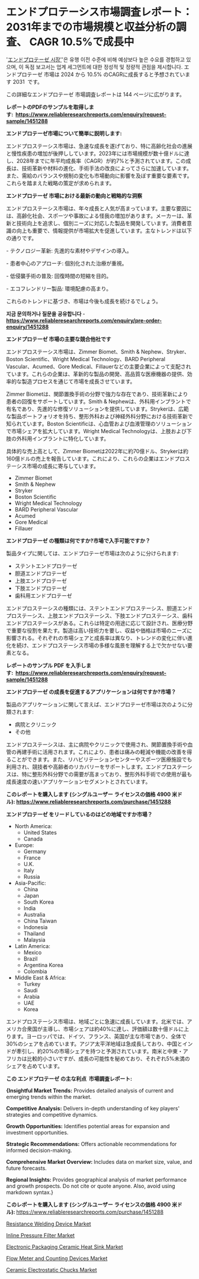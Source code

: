 <p><h1>エンドプロテーシス市場調査レポート：2031年までの市場規模と収益分析の調査、 CAGR 10.5%で成長中</h1></p><p>'<a href="https://www.reliableresearchreports.com/endoprosthesis-r1451288?utm_campaign=110&utm_medium=36&utm_source=Github&utm_content=ia&utm_term=27102024&utm_id=endoprosthesis">エンドプロテーゼ 시장'</a>'은 유행 이전 수준에 비해 예상보다 높은 수요를 경험하고 있으며, 이 독점 보고서는 업계 세그먼트에 대한 정성적 및 정량적 관점을 제시합니다. エンドプロテーゼ 市場は 2024 から 10.5% のCAGRに成長すると予想されています 2031&nbsp; です。</p>
<p>この詳細なエンドプロテーゼ 市場調査レポートは 144 ページに広がります。</p>
<p><strong>レポートのPDFのサンプルを取得します</strong><strong>:&nbsp;&nbsp;<a href="https://www.reliableresearchreports.com/enquiry/request-sample/1451288?utm_campaign=110&utm_medium=36&utm_source=Github&utm_content=ia&utm_term=27102024&utm_id=endoprosthesis">https://www.reliableresearchreports.com/enquiry/request-sample/1451288</a></strong></p>
<p><strong>エンドプロテーゼ市場について簡単に説明します:</strong></p>
<p><p>エンドプロステーシス市場は、急速な成長を遂げており、特に高齢化社会の進展と慢性疾患の増加が後押ししています。2023年には市場規模が数十億ドルに達し、2028年までに年平均成長率（CAGR）が約7%と予測されています。この成長は、技術革新や材料の進化、手術手法の改良によってさらに加速しています。また、需給のバランスや規制の変化も市場動向に影響を及ぼす重要な要素です。これらを踏まえた戦略の策定が求められます。</p></p>
<p><strong>エンドプロテーゼ 市場における最新の動向と戦略的な洞察</strong></p>
<p><p>エンドプロステーシス市場は、年々成長と人気が高まっています。主要な要因には、高齢化社会、スポーツや事故による怪我の増加があります。メーカーは、革新と技術向上を追求し、個別ニーズに対応した製品を開発しています。消費者意識の向上も重要で、情報提供が市場拡大を促進しています。主なトレンドは以下の通りです。</p><p>- テクノロジー革新: 先進的な素材やデザインの導入。</p><p>- 患者中心のアプローチ: 個別化された治療が重視。</p><p>- 低侵襲手術の普及: 回復時間の短縮を目的。</p><p>- エコフレンドリー製品: 環境配慮の高まり。</p><p>これらのトレンドに基づき、市場は今後も成長を続けるでしょう。</p></p>
<p><strong>지금 문의하거나 질문을 공유합니다</strong><strong>&nbsp;</strong>-<strong><a href="https://www.reliableresearchreports.com/enquiry/pre-order-enquiry/1451288?utm_campaign=110&utm_medium=36&utm_source=Github&utm_content=ia&utm_term=27102024&utm_id=endoprosthesis">https://www.reliableresearchreports.com/enquiry/pre-order-enquiry/1451288</a></strong></p>
<p><strong>エンドプロテーゼ 市場の主要な競合他社です</strong></p>
<p><p>エンドプロステーシス市場は、Zimmer Biomet、Smith & Nephew、Stryker、Boston Scientific、Wright Medical Technology、BARD Peripheral Vascular、Acumed、Gore Medical、Fillauerなどの主要企業によって支配されています。これらの企業は、革新的な製品の開発、高品質な医療機器の提供、効率的な製造プロセスを通じて市場を成長させています。</p><p>Zimmer Biometは、関節置換手術の分野で強力な存在であり、技術革新により患者の回復をサポートしています。Smith & Nephewは、外科用インプラントで有名であり、先進的な修復ソリューションを提供しています。Strykerは、広範な製品ポートフォリオを持ち、整形外科および神経外科分野における技術革新で知られています。Boston Scientificは、心血管および血液管理のソリューションで市場シェアを拡大しています。Wright Medical Technologyは、上肢および下肢の外科用インプラントに特化しています。</p><p>具体的な売上高として、Zimmer Biometは2022年に約70億ドル、Strykerは約160億ドルの売上を報告しています。これにより、これらの企業はエンドプロステーシス市場の成長に寄与しています。</p></p>
<p><ul><li>Zimmer Biomet</li><li>Smith & Nephew</li><li>Stryker</li><li>Boston Scientific</li><li>Wright Medical Technology</li><li>BARD Peripheral Vascular</li><li>Acumed</li><li>Gore Medical</li><li>Fillauer</li></ul></p>
<p><strong>エンドプロテーゼ の種類は何ですか?市場で入手可能ですか？</strong></p>
<p>製品タイプに関しては、エンドプロテーゼ市場は次のように分けられます:</p>
<p><ul><li>ステントエンドプロテーゼ</li><li>胆道エンドプロテーゼ</li><li>上肢エンドプロテーゼ</li><li>下肢エンドプロテーゼ</li><li>歯科用エンドプロテーゼ</li></ul></p>
<p><p>エンドプロステーシスの種類には、ステントエンドプロステーシス、胆道エンドプロステーシス、上肢エンドプロステーシス、下肢エンドプロステーシス、歯科エンドプロステーシスがある。これらは特定の用途に応じて設計され、医療分野で重要な役割を果たす。製造は高い技術力を要し、収益や価格は市場のニーズに影響される。それぞれの市場シェアと成長率は異なり、トレンドの変化に伴い進化を続け、エンドプロステーシス市場の多様な風景を理解する上で欠かせない要素となる。</p></p>
<p><strong>レポートのサンプル PDF を入手します:&nbsp;</strong><strong>&nbsp;<a href="https://www.reliableresearchreports.com/enquiry/request-sample/1451288?utm_campaign=110&utm_medium=36&utm_source=Github&utm_content=ia&utm_term=27102024&utm_id=endoprosthesis">https://www.reliableresearchreports.com/enquiry/request-sample/1451288</a></strong></p>
<p><strong>エンドプロテーゼ の成長を促進するアプリケーションは何ですか?市場？</strong></p>
<p>製品のアプリケーションに関して言えば、エンドプロテーゼ市場は次のように分類されます:</p>
<p><ul><li>病院とクリニック</li><li>その他</li></ul></p>
<p><p>エンドプロステーシスは、主に病院やクリニックで使用され、関節置換手術や血管の再建手術に活用されます。これにより、患者は痛みの軽減や機能の改善を得ることができます。また、リハビリテーションセンターやスポーツ医療施設でも利用され、競技者や高齢者のリカバリーをサポートします。エンドプロステーシスは、特に整形外科分野での需要が高まっており、整形外科手術での使用が最も成長速度の速いアプリケーションセグメントとされています。</p></p>
<p><strong>このレポートを購入します (シングルユーザー ライセンスの価格 4900 米ドル):</strong><strong>&nbsp;<a href="https://www.reliableresearchreports.com/purchase/1451288?utm_campaign=110&utm_medium=36&utm_source=Github&utm_content=ia&utm_term=27102024&utm_id=endoprosthesis">https://www.reliableresearchreports.com/purchase/1451288</a></strong></p>
<p><strong>エンドプロテーゼ をリードしているのはどの地域ですか市場？</strong></p>
<p><ul>
    <li>
        North America:
        <ul>
            <li>United States</li>
            <li>Canada</li>
        </ul>
    </li>
    <li>
        Europe:
        <ul>
            <li>Germany</li>
            <li>France</li>
            <li>U.K.</li>
            <li>Italy</li>
            <li>Russia</li>
        </ul>
    </li>
    <li>
        Asia-Pacific:
        <ul>
            <li>China</li>
            <li>Japan</li>
            <li>South Korea</li>
            <li>India</li>
            <li>Australia</li>
            <li>China Taiwan</li>
            <li>Indonesia</li>
            <li>Thailand</li>
            <li>Malaysia</li>
        </ul>
    </li>
    <li>
        Latin America:
        <ul>
            <li>Mexico</li>
            <li>Brazil</li>
            <li>Argentina Korea</li>
            <li>Colombia</li>
        </ul>
    </li>
    <li>
        Middle East & Africa:
        <ul>
            <li>Turkey</li>
            <li>Saudi</li>
            <li>Arabia</li>
            <li>UAE</li>
            <li>Korea</li>
        </ul>
    </li>
    </ul></p>
<p><p>エンドプロステーシス市場は、地域ごとに急速に成長しています。北米では、アメリカ合衆国が主導し、市場シェアは約40%に達し、評価額は数十億ドルに上ります。ヨーロッパでは、ドイツ、フランス、英国が主な市場であり、全体で30%のシェアを占めています。アジア太平洋地域は急成長しており、中国とインドが牽引し、約20%の市場シェアを持つと予測されています。南米と中東・アフリカは比較的小さいですが、成長の可能性を秘めており、それぞれ5%未満のシェアを占めています。</p></p>
<p><strong>この エンドプロテーゼ の主な利点&nbsp; 市場調査レポート:</strong></p>
<p><strong>{Insightful Market Trends:</strong> Provides detailed analysis of current and emerging trends within the market.</p>
<p><strong>Competitive Analysis:</strong> Delivers in-depth understanding of key players' strategies and competitive dynamics.</p>
<p><strong>Growth Opportunities:</strong> Identifies potential areas for expansion and investment opportunities.</p>
<p><strong>Strategic Recommendations:</strong> Offers actionable recommendations for informed decision-making.</p>
<p><strong>Comprehensive Market Overview: </strong>Includes data on market size, value, and future forecasts.</p>
<p><strong>Regional Insights: </strong>Provides geographical analysis of market performance and growth prospects. Do not cite or quote anyone. Also, avoid using markdown syntax.}</p>
<p><strong>このレポートを購入します (シングルユーザー ライセンスの価格 4900 米ドル):&nbsp;</strong><a href="https://www.reliableresearchreports.com/purchase/1451288?utm_campaign=110&utm_medium=36&utm_source=Github&utm_content=ia&utm_term=27102024&utm_id=endoprosthesis">https://www.reliableresearchreports.com/purchase/1451288</a></p>
<p><p><a href="https://issuu.com/reportprime-2/docs/resistance-welding-device-market-si_7f8ece8d7d4aea?utm_campaign=110&utm_medium=36&utm_source=Github&utm_content=ia&utm_term=27102024&utm_id=endoprosthesis">Resistance Welding Device Market</a></p><p><a href="https://www.linkedin.com/pulse/inline-pressure-filter-market-outlook-complete-industry-analysis-o1fic?utm_campaign=110&utm_medium=36&utm_source=Github&utm_content=ia&utm_term=27102024&utm_id=endoprosthesis">Inline Pressure Filter Market</a></p><p><a href="https://github.com/alesiasc0na/Market-Research-Report-List-1/blob/main/electronic-packaging-ceramic-heat-sink-market.md?utm_campaign=110&utm_medium=36&utm_source=Github&utm_content=ia&utm_term=27102024&utm_id=endoprosthesis">Electronic Packaging Ceramic Heat Sink Market</a></p><p><a href="https://issuu.com/reportprime-2/docs/flow-meter-and-counting-devices-mar_92292c5168e16e?utm_campaign=110&utm_medium=36&utm_source=Github&utm_content=ia&utm_term=27102024&utm_id=endoprosthesis">Flow Meter and Counting Devices Market</a></p><p><a href="https://github.com/kathiestrine5ty/Market-Research-Report-List-1/blob/main/ceramic-electrostatic-chucks-market.md?utm_campaign=110&utm_medium=36&utm_source=Github&utm_content=ia&utm_term=27102024&utm_id=endoprosthesis">Ceramic Electrostatic Chucks Market</a></p></p>
<p>&nbsp;</p>